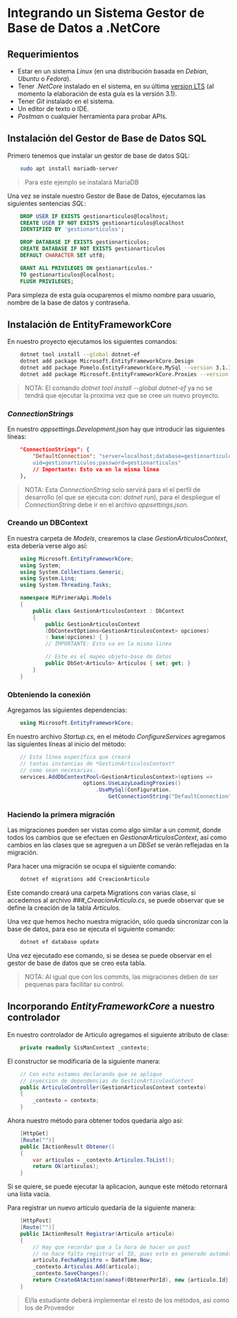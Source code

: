 # Integrando un Sistema Gestor de Base de Datos a .NetCore

## Requerimientos

* Estar en un sistema *Linux* (en una distribución basada en *Debian*, *Ubuntu* o *Fedora*).
* Tener *.NetCore* instalado en el sistema, en su última [version LTS](https://dotnet.microsoft.com/download) (al momento la elaboración de esta guía es la versión 3.1).
* Tener *Git* instalado en el sistema.
* Un editor de texto o IDE.
* *Postman* o cualquier herramienta para probar APIs.

## Instalación del Gestor de Base de Datos SQL

Primero tenemos que instalar un gestor de base de datos SQL:

```bash
    sudo apt install mariadb-server
```

> Para este ejemplo se instalará MariaDB

Una vez se instale nuestro Gestor de Base de Datos, ejecutamos las siguientes sentencias *SQL*:

```sql
    DROP USER IF EXISTS gestionarticulos@localhost;
    CREATE USER IF NOT EXISTS gestionarticulos@localhost
    IDENTIFIED BY 'gestionarticulos';

    DROP DATABASE IF EXISTS gestionarticulos;
    CREATE DATABASE IF NOT EXISTS gestionarticulos
    DEFAULT CHARACTER SET utf8;

    GRANT ALL PRIVILEGES ON gestionarticulos.*
    TO gestionarticulos@localhost;
    FLUSH PRIVILEGES;
```

Para simpleza de esta guía ocuparemos el mismo nombre para usuario, nombre de la base de datos y contraseña.

## Instalación de EntityFrameworkCore

En nuestro proyecto ejecutamos los siguientes comandos:

```bash
    dotnet tool install --global dotnet-ef
    dotnet add package Microsoft.EntityFrameworkCore.Design
    dotnet add package Pomelo.EntityFrameworkCore.MySql --version 3.1.1
    dotnet add package Microsoft.EntityFrameworkCore.Proxies --version 3.1.3
```

>NOTA: El comando *dotnet tool install --global dotnet-ef* ya no se tendrá que ejecutar la proxima vez que se cree un nuevo proyecto.

### *ConnectionStrings*

En nuestro *appsettings.Development.json* hay que introducir las siguientes líneas:

```json
    "ConnectionStrings": {
        "DefaultConnection": "server=localhost;database=gestionarticulos;
        uid=gestionarticulos;password=gestionarticulos"
        // Importante: Esto va en la misma linea
    },
```

> NOTA: Esta *ConnectionString* solo servirá para el el perfil de desarrollo (el que se ejecuta con: *dotnet run*), para el despliegue el *ConnectionString* debe ir en el archivo *appsettings.json*.

### Creando un DBContext

En nuestra carpeta de *Models*, crearemos la clase *GestionArticulosContext*, esta debería verse algo así:

```c#
    using Microsoft.EntityFrameworkCore;
    using System;
    using System.Collections.Generic;
    using System.Linq;
    using System.Threading.Tasks;

    namespace MiPrimeraApi.Models
    {
        public class GestionArticulosContext : DbContext
        {
            public GestionArticulosContext
            (DbContextOptions<GestionArticulosContext> opciones) 
            : base(opciones) { }
            // IMPORTANTE: Esto va en la misma linea

            // Este es el mapeo objeto-base de datos
            public DbSet<Articulo> Articulos { set; get; }
        }
    }
```

### Obteniendo la conexión

Agregamos las siguientes dependencias:

```c#
    using Microsoft.EntityFrameworkCore;
```

En nuestro archivo *Startup.cs*, en el método *ConfigureServices* agregamos las siguientes líneas al inicio del método:

```c#
    // Esta línea específica que creará
    // tantas instancias de *GestionArticulosContext*
    // como sean necesarias.
    services.AddDbContextPool<GestionArticulosContext>(options =>
                        options.UseLazyLoadingProxies()
                            .UseMySql(Configuration.
                                GetConnectionString("DefaultConnection")));
```

### Haciendo la primera migración

Las migraciones pueden ser vistas como algo similar a un *commit*, donde todos los cambios que se efectuen en *GestionarArticulosContext*, así como cambios en las clases que se agreguen a un *DbSet* se verán reflejadas en la migración.

Para hacer una migración se ocupa el siguiente comando:

```bash
    dotnet ef migrations add CreacionArticulo
```

Este comando creará una carpeta Migrations con varias clase, si accedemos al archivo *###_CreacionArticulo.cs*, se puede observar que se define la creación de la tabla *Articulos*.

Una vez que hemos hecho nuestra migración, sólo queda sincronizar con la base de datos, para eso se ejecuta el siguiente comando:

```bash
    dotnet ef database update
```

Una vez ejecutado ese comando, si se desea se puede observar en el gestor de base de datos que se creo esta tabla.

> NOTA: Al igual que con los commits, las migraciones deben de ser pequenas para facilitar su control.

## Incorporando *EntityFrameworkCore* a nuestro controlador

En nuestro controlador de Articulo agregamos el siguiente atributo de clase:

```c#
    private readonly SisManContext _contexto;
```

El constructor se modificaría de la siguiente manera:

```c#
    // Con esto estamos declarando que se aplique
    // inyeccion de dependencias de GestionArticulosContext
    public ArticuloController(GestionArticulosContext contexto)
    {
        _contexto = contexto;
    }
```

Ahora nuestro método para obtener todos quedaría algo asi:

```c#
    [HttpGet]
    [Route("")]
    public IActionResult Obtener()
    {
        var articulos = _contexto.Articulos.ToList();
        return Ok(articulos);
    }
```

Si se quiere, se puede ejecutar la aplicacion, aunque este método retornará una lista vacia.

Para registrar un nuevo artículo quedaría de la siguiente manera:

```c#
    [HttpPost]
    [Route("")]
    public IActionResult Registrar(Articulo articulo)
    {
        // Hay que recordar que a la hora de hacer un post
        // no hace falta registrar el ID, pues este es generado automáticamente.
        articulo.FechaRegistro = DateTime.Now;
        _contexto.Articulos.Add(articulo);
        _contexto.SaveChanges();
        return CreatedAtAction(nameof(ObtenerPorId), new {articulo.Id}, articulo);
    }
```

> El/la estudiante deberá implementar el resto de los métodos, asi como los de Proveedor
